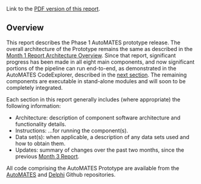 Link to the [PDF version of this report](ASKE_M5Report_UA-AutoMATES-20190401.pdf).

## Overview

This report describes the Phase 1 AutoMATES prototype release. The overall architecture of the Prototype remains the same as described in the [Month 1 Report Architecture Overview](https://ml4ai.github.io/automates/documentation/deliverable_reports/m1_architecture_report/). Since that report, significant progress has been made in all eight main components, and now significant portions of the pipeline can run end-to-end, as demonstrated in the AutoMATES CodeExplorer, described in the [next section](#CodeExplorer). The remaining components are executable in stand-alone modules and will soon to be completely integrated.

Each section in this report generally includes (where appropriate) the following information:

- Architecture: description of component software architecture and functionality details.
- Instructions: ...for running the component(s).
- Data set(s): when applicable, a description of any data sets used and how to obtain them.
- Updates: summary of changes over the past two months, since the previous [Month 3 Report](https://ml4ai.github.io/automates/documentation/deliverable_reports/m3_report_prototype_system/).

All code comprising the AutoMATES Prototype are available from the [AutoMATES](https://github.com/ml4ai/automates) and [Delphi](https://github.com/ml4ai/delphi/) Github repositories.
